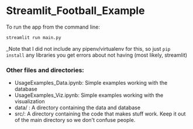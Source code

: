# Streamlit_Football_Example

To run the app from the command line:

```python
streamlit run main.py
```
_Note that I did not include any pipenv/virtualenv for this, so just ```pip install``` any libraries you get errors about not having (most likely, streamlit)

### Other files and directories:

- UsageExamples_Data.ipynb: Simple examples working with the database
- UsageExamples_Viz.ipynb: Simple examples working with the visualization
- data/ : A directory containing the data and database
- src/: A directory containing the code that makes stuff work.  Keep it out of the main directory so we don't confuse people.
